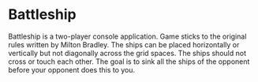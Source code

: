 # Battleship

Battleship is a two-player console application. 
Game sticks to the original rules written by Milton Bradley. 
The ships can be placed horizontally or vertically but not diagonally across the grid spaces. 
The ships should not cross or touch each other. 
The goal is to sink all the ships of the opponent before your opponent does this to you.
